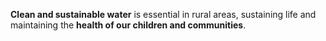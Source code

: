 **Clean and sustainable water** is essential in rural areas, sustaining life and maintaining the **health of our children and communities**.
